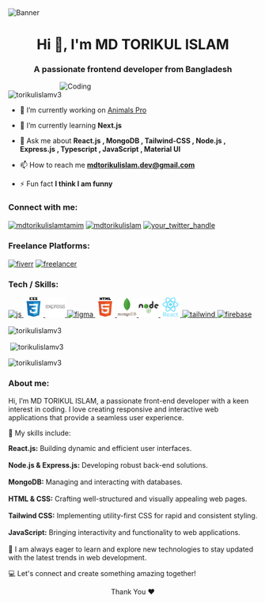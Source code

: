<img align="center" alt="Banner" src="https://media.licdn.com/dms/image/v2/D5616AQFEUVJUehf-Rw/profile-displaybackgroundimage-shrink_350_1400/profile-displaybackgroundimage-shrink_350_1400/0/1728141164900?e=1733356800&v=beta&t=XW8XRlxdehCsyuaAq7VxctPBHouxB0qhRwnVlA207zY">
<h1 align="center">Hi 👋, I'm MD TORIKUL ISLAM</h1>
<h3 align="center">A passionate frontend developer from Bangladesh</h3>
<img align="right" alt="Coding" width="400" src="https://i.pinimg.com/originals/81/17/8b/81178b47a8598f0c81c4799f2cdd4057.gif">

<p align="left"> <img src="https://komarev.com/ghpvc/?username=torikulislamv3&label=Profile%20views&color=0e75b6&style=flat" alt="torikulislamv3" /> </p>

- 🔭 I’m currently working on [Animals Pro](https://animals-pro-fe8cd.web.app/)

- 🌱 I’m currently learning **Next.js**

- 💬 Ask me about **React.js , MongoDB , Tailwind-CSS , Node.js , Express.js , Typescript , JavaScript , Material UI**

- 📫 How to reach me **mdtorikulislam.dev@gmail.com**

- ⚡ Fun fact **I think I am funny**

<h3 align="left">Connect with me:</h3>
<p align="left">
<a href="https://fb.com/mdtorikulislamtamim" target="blank"><img align="center" src="https://raw.githubusercontent.com/rahuldkjain/github-profile-readme-generator/master/src/images/icons/Social/facebook.svg" alt="mdtorikulislamtamim" height="30" width="40" /></a>
<a href="https://www.linkedin.com/in/md-torikulislam/" target="blank"><img align="center" src="https://raw.githubusercontent.com/rahuldkjain/github-profile-readme-generator/master/src/images/icons/Social/linked-in-alt.svg" alt="mdtorikulislam" height="30" width="40" /></a>
<a href="https://twitter.com/TorikulIsl2041" target="blank"><img align="center" src="https://raw.githubusercontent.com/rahuldkjain/github-profile-readme-generator/master/src/images/icons/Social/twitter.svg" alt="your_twitter_handle" height="30" width="40" /></a>
</p>

<h3 align="left">Freelance Platforms:</h3>
<p align="left">
<a href="https://www.fiverr.com/md_torikul2004" target="blank"><img align="center" src="https://encrypted-tbn0.gstatic.com/images?q=tbn:ANd9GcSn7j72atakY6MHFWxzbnz23bQn9rwrzRfNNg&s" alt="fiverr" height="30" width="40" /></a>
<a href="https://www.freelancer.com/u/mdtorikul2004" target="blank"><img align="center" src="https://cdn.worldvectorlogo.com/logos/freelancer-1.svg" alt="freelancer" height="30" width="40" /></a>
</p>

<h3 align="left">Tech / Skills:</h3>
<p align="left">
<a href="https://www.w3schools.com/js/" target="_blank" rel="noreferrer"> <img src="https://encrypted-tbn0.gstatic.com/images?q=tbn:ANd9GcQiXhjVqtRd6tiqcsSQ7rD6VF7NxI-3VvoR0w&s" alt="js" width="40" height="40"/> </a>
<a href="https://www.w3schools.com/css/" target="_blank" rel="noreferrer"> <img src="https://raw.githubusercontent.com/devicons/devicon/master/icons/css3/css3-original-wordmark.svg" alt="css3" width="40" height="40"/> </a>
<a href="https://expressjs.com" target="_blank" rel="noreferrer"> <img src="https://raw.githubusercontent.com/devicons/devicon/master/icons/express/express-original-wordmark.svg" alt="express" width="40" height="40"/> </a>
<a href="https://www.figma.com/" target="_blank" rel="noreferrer"> <img src="https://www.vectorlogo.zone/logos/figma/figma-icon.svg" alt="figma" width="40" height="40"/> </a>
<a href="https://www.w3.org/html/" target="_blank" rel="noreferrer"> <img src="https://raw.githubusercontent.com/devicons/devicon/master/icons/html5/html5-original-wordmark.svg" alt="html5" width="40" height="40"/> </a>
<a href="https://www.mongodb.com/" target="_blank" rel="noreferrer"> <img src="https://raw.githubusercontent.com/devicons/devicon/master/icons/mongodb/mongodb-original-wordmark.svg" alt="mongodb" width="40" height="40"/> </a>
<a href="https://nodejs.org" target="_blank" rel="noreferrer"> <img src="https://raw.githubusercontent.com/devicons/devicon/master/icons/nodejs/nodejs-original-wordmark.svg" alt="nodejs" width="40" height="40"/> </a>
<a href="https://reactjs.org/" target="_blank" rel="noreferrer"> <img src="https://raw.githubusercontent.com/devicons/devicon/master/icons/react/react-original-wordmark.svg" alt="react" width="40" height="40"/> </a>
<a href="https://tailwindcss.com/" target="_blank" rel="noreferrer"> <img src="https://www.vectorlogo.zone/logos/tailwindcss/tailwindcss-icon.svg" alt="tailwind" width="40" height="40"/> </a>
<a href="https://firebase.com/" target="_blank" rel="noreferrer"> <img src="https://cdn4.iconfinder.com/data/icons/google-i-o-2016/512/google_firebase-2-512.png" alt="firebase" width="40" height="40"/> </a>
</p>

<p><img align="center" src="https://github-readme-stats.vercel.app/api/top-langs?username=torikulislamv3&show_icons=true&locale=en&layout=compact" alt="torikulislamv3" /></p>

<p>&nbsp;<img align="center" src="https://github-readme-stats.vercel.app/api?username=torikulislamv3&show_icons=true&locale=en" alt="torikulislamv3" /></p>

<p><img align="center" src="https://github-readme-streak-stats.herokuapp.com/?user=torikulislamv3&" alt="torikulislamv3" /></p>

<h3 align="left">About me:</h3>
<p>
   Hi, I’m MD TORIKUL ISLAM, a passionate front-end developer with a keen interest in coding. I love creating responsive and interactive web applications that provide a seamless user experience.

🚀 My skills include:

**React.js:** Building dynamic and efficient user interfaces. </br></br>
**Node.js & Express.js:** Developing robust back-end solutions.</br></br>
**MongoDB:** Managing and interacting with databases.</br></br>
**HTML & CSS:** Crafting well-structured and visually appealing web pages.</br></br>
**Tailwind CSS:** Implementing utility-first CSS for rapid and consistent styling.</br></br>
**JavaScript:** Bringing interactivity and functionality to web applications.</br></br>
🌱 I am always eager to learn and explore new technologies to stay updated with the latest trends in web development.

💻 Let's connect and create something amazing together!
</p>
<p align="center">Thank You ❤️</p>
